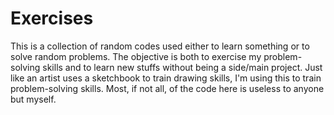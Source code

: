 # Exercises

This is a collection of random codes used either to learn something or to solve random problems. The objective is both to exercise my problem-solving skills and to learn new stuffs without being a side/main project. Just like an artist uses a sketchbook to train drawing skills, I'm using this to train problem-solving skills. Most, if not all, of the code here is useless to anyone but myself. 
